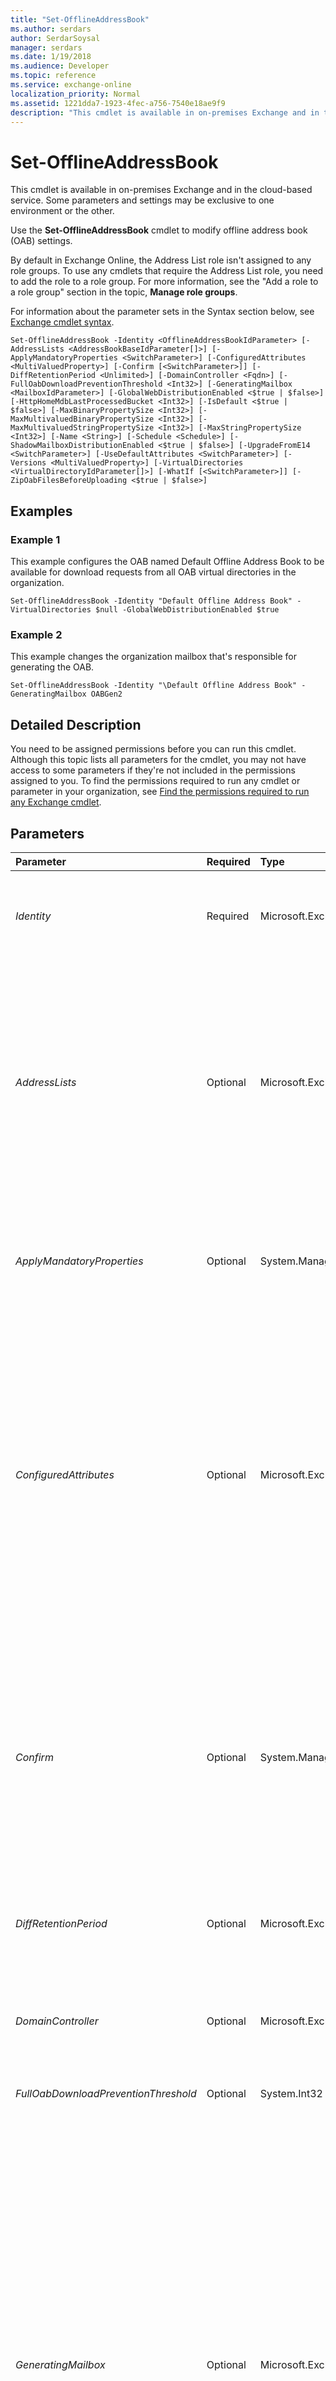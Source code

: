 ```yaml
---
title: "Set-OfflineAddressBook"
ms.author: serdars
author: SerdarSoysal
manager: serdars
ms.date: 1/19/2018
ms.audience: Developer
ms.topic: reference
ms.service: exchange-online
localization_priority: Normal
ms.assetid: 1221dda7-1923-4fec-a756-7540e18ae9f9
description: "This cmdlet is available in on-premises Exchange and in the cloud-based service. Some parameters and settings may be exclusive to one environment or the other."
---
```


# Set-OfflineAddressBook

This cmdlet is available in on-premises Exchange and in the cloud-based service. Some parameters and settings may be exclusive to one environment or the other. 
  
Use the **Set-OfflineAddressBook** cmdlet to modify offline address book (OAB) settings.
  
By default in Exchange Online, the Address List role isn't assigned to any role groups. To use any cmdlets that require the Address List role, you need to add the role to a role group. For more information, see the "Add a role to a role group" section in the topic, **Manage role groups**. 
  
For information about the parameter sets in the Syntax section below, see [Exchange cmdlet syntax](https://technet.microsoft.com/library/bb123552.aspx). 
  
```
Set-OfflineAddressBook -Identity <OfflineAddressBookIdParameter> [-AddressLists <AddressBookBaseIdParameter[]>] [-ApplyMandatoryProperties <SwitchParameter>] [-ConfiguredAttributes <MultiValuedProperty>] [-Confirm [<SwitchParameter>]] [-DiffRetentionPeriod <Unlimited>] [-DomainController <Fqdn>] [-FullOabDownloadPreventionThreshold <Int32>] [-GeneratingMailbox <MailboxIdParameter>] [-GlobalWebDistributionEnabled <$true | $false>] [-HttpHomeMdbLastProcessedBucket <Int32>] [-IsDefault <$true | $false>] [-MaxBinaryPropertySize <Int32>] [-MaxMultivaluedBinaryPropertySize <Int32>] [-MaxMultivaluedStringPropertySize <Int32>] [-MaxStringPropertySize <Int32>] [-Name <String>] [-Schedule <Schedule>] [-ShadowMailboxDistributionEnabled <$true | $false>] [-UpgradeFromE14 <SwitchParameter>] [-UseDefaultAttributes <SwitchParameter>] [-Versions <MultiValuedProperty>] [-VirtualDirectories <VirtualDirectoryIdParameter[]>] [-WhatIf [<SwitchParameter>]] [-ZipOabFilesBeforeUploading <$true | $false>]

```

## Examples
<a name="Examples"> </a>

### Example 1

This example configures the OAB named Default Offline Address Book to be available for download requests from all OAB virtual directories in the organization.
  
```
Set-OfflineAddressBook -Identity "Default Offline Address Book" -VirtualDirectories $null -GlobalWebDistributionEnabled $true
```

### Example 2

This example changes the organization mailbox that's responsible for generating the OAB.
  
```
Set-OfflineAddressBook -Identity "\Default Offline Address Book" -GeneratingMailbox OABGen2
```

## Detailed Description
<a name="DetailedDescription"> </a>

You need to be assigned permissions before you can run this cmdlet. Although this topic lists all parameters for the cmdlet, you may not have access to some parameters if they're not included in the permissions assigned to you. To find the permissions required to run any cmdlet or parameter in your organization, see [Find the permissions required to run any Exchange cmdlet](https://technet.microsoft.com/library/mt432940.aspx). 
  
## Parameters
<a name="DetailedDescription"> </a>

|**Parameter**|**Required**|**Type**|**Description**|
|:-----|:-----|:-----|:-----|
| _Identity_ <br/> |Required  <br/> |Microsoft.Exchange.Configuration.Tasks.OfflineAddressBookIdParameter  <br/> | The _Identity_ parameter specifies the OAB that you want to modify. You can use any value that uniquely identifies the OAB. For example: <br/>  Name or \Name <br/>  Distinguished name (DN) <br/>  GUID <br/> |
| _AddressLists_ <br/> |Optional  <br/> |Microsoft.Exchange.Configuration.Tasks.AddressBookBaseIdParameter[]  <br/> | The _AddressLists_ parameter specifies the address lists or global address lists that are included in the OAB. You can use any value that uniquely identifies the address list. For example: <br/>  Name <br/>  Distinguished name (DN) <br/>  GUID <br/>  To enter multiple values, use the following syntax: `<value1>,<value2>,...<valueX>`. If the values contain spaces or otherwise require quotation marks, use the following syntax:  `"<value1>","<value2>",..."<valueX>"`.  <br/>  You can find the identify values of address lists and global address lists by using the **Get-AddressList** and **Get-GlobalAddressList** cmdlets. <br/> |
| _ApplyMandatoryProperties_ <br/> |Optional  <br/> |System.Management.Automation.SwitchParameter  <br/> |The  _ApplyMandatoryProperties_switch specifies whether to update the mandatory properties of a legacy OAB. You don't need to specify a value with this switch.  <br/> This switch was used in coexistence environments when an OAB was migrated from Exchange 2003.  <br/> |
| _ConfiguredAttributes_ <br/> |Optional  <br/> |Microsoft.Exchange.Data.MultiValuedProperty  <br/> |The  _ConfiguredAttributes_ parameter specifies the recipient MAPI propertiesthat are available in the OAB. This parameter uses the syntax: `"<Name1>,<Type1>","<Name2>,<Type2>"...` where `<Name>` is the name of the MAPI property (for example, `MobileTelephoneNumber`), and  `<Type>` is the value `ANR` (ambiguous name resolution), `Value`, or  `Indicator`.  <br/> To enter multiple values and overwrite any existing entries, use the following syntax:  `<value1>,<value2>...`. If the values contain spaces or otherwise require quotation marks, you need to use the following syntax:  `"<value1>","<value2>"...`.  <br/> To add or remove one or more values without affecting any existing entries, use the following syntax:  `@{Add="<value1>","<value2>"...; Remove="<value1>","<value2>"...}`.  <br/> To reset this parameter back to the default values, use the  _UseDefaultAttributes_ switch. <br/> |
| _Confirm_ <br/> |Optional  <br/> |System.Management.Automation.SwitchParameter  <br/> | The _Confirm_ switch specifies whether to show or hide the confirmation prompt. How this switch affects the cmdlet depends on if the cmdlet requires confirmation before proceeding. <br/>  Destructive cmdlets (for example, **Remove-\*** cmdlets) have a built-in pause that forces you to acknowledge the command before proceeding. For these cmdlets, you can skip the confirmation prompt by using this exact syntax: `-Confirm:$false`.  <br/>  Most other cmdlets (for example, **New-\*** and **Set-\*** cmdlets) don't have a built-in pause. For these cmdlets, specifying the _Confirm_ switch without a value introduces a pause that forces you acknowledge the command before proceeding. <br/> |
| _DiffRetentionPeriod_ <br/> |Optional  <br/> |Microsoft.Exchange.Data.Unlimited  <br/> |The  _DiffRetentionPeriod_ parameter specifies the number of days that the OAB difference files are stored on the server. Valid values are integers from 7 to 1825, or the value `unlimited`. The default value is 30.  <br/> |
| _DomainController_ <br/> |Optional  <br/> |Microsoft.Exchange.Data.Fqdn  <br/> |This parameter is available only in on-premises Exchange.  <br/> The  _DomainController_ parameter specifies the domain controller that's used by this cmdlet to read data from or write data to Active Directory. You identify the domain controller by its fully qualified domain name (FQDN). For example, `dc01.contoso.com`.  <br/> |
| _FullOabDownloadPreventionThreshold_ <br/> |Optional  <br/> |System.Int32  <br/> |This parameter is reserved for internal Microsoft use.  <br/> |
| _GeneratingMailbox_ <br/> |Optional  <br/> |Microsoft.Exchange.Configuration.Tasks.MailboxIdParameter  <br/> | This parameter is available only in on-premises Exchange. <br/>  The _GeneratingMailbox_ parameter specifies the arbitration mailbox where the OAB is generated. Specifically, the arbitration mailbox must contain the `OrganizationCapabilityOABGen` value for the **PersistedCapability** property. An arbitration mailbox with this capability is also known as anorganization mailbox. You can use any value that uniquely identifies the mailbox.  <br/>  For example: <br/>  Name <br/>  Display name <br/>  Alias <br/>  Distinguished name (DN) <br/>  Canonical DN <br/>  _\<domain name\>_\ _\<account name\>_ <br/>  Email address <br/>  GUID <br/> **LegacyExchangeDN** <br/> **SamAccountName** <br/>  User ID or user principal name (UPN) <br/>  The default value for this parameter is the organization mailbox named `SystemMailbox{bb558c35-97f1-4cb9-8ff7-d53741dc928c}`.  <br/>  A single organization mailbox can generate multiple OABs (you can use the same value for this parameter in the settings of multiple OABs), but in Exchange 2013 CU5 or later, an OAB can only be generated by a single organization mailbox (this parameter doesn't accept multiple values). To have a read only copy of the OAB (also known as ashadow copy) available in other organization mailboxes, use the  _ShadowMailboxDistributionEnabled_ parameter. <br/> |
| _GlobalWebDistributionEnabled_ <br/> |Optional  <br/> |System.Boolean  <br/> | This parameter is available only in on-premises Exchange. <br/>  The _GlobalWebDistributionEnabled_ parameter specifies whether all OAB virtual directories in the organization can accept requests to download the OAB. These locations are advertised by the Autodiscover service. Valid values are: <br/>  `$true`: Any OAB virtual directory in the organization can accept requests to download the OAB. You can't use this setting with the  _VirtualDirectories_ parameter. <br/>  `$false`: Only the OAB virtual directories that are specified by the  _VirtualDirectories_ parameter accept requests to download the OAB. This is the default value. <br/>  In Exchange 2013 CU7 or later, we recommend that you use the value `$true` for this parameter. The Client Access services on any Mailbox server can proxy incoming OAB download requests to the correct location. <br/> |
| _HttpHomeMdbLastProcessedBucket_ <br/> |Optional  <br/> |System.Int32  <br/> |This parameter is reserved for internal Microsoft use.  <br/> |
| _IsDefault_ <br/> |Optional  <br/> |System.Boolean  <br/> | The _IsDefault_ parameter specifies whether the OAB is used by all mailboxes and mailbox databases that don't have an OAB specified. Valid values are: <br/>  `$true`: The OAB is the default OAB.  <br/>  `$false`: The OAB is isn't the default OAB.  <br/> |
| _MaxBinaryPropertySize_ <br/> |Optional  <br/> |System.Int32  <br/> |This parameter is available only in on-premises Exchange.  <br/> The  _MaxBinaryPropertySize_ parameter specifies the maximum size in bytes for binary attributes in the OAB before they're truncated. Valid values are integers from 0 to 999999999. The default value is 65536. <br/> |
| _MaxMultivaluedBinaryPropertySize_ <br/> |Optional  <br/> |System.Int32  <br/> |This parameter is available only in on-premises Exchange.  <br/> The  _MaxMultivaluedBinaryPropertySize_ parameter specifies the maximum size in bytes for multivalued binary attributes in the OAB before they're truncated. Valid values are integers from 0 to 999999999. The default value is 65536 (64 kilobytes). <br/> |
| _MaxMultivaluedStringPropertySize_ <br/> |Optional  <br/> |System.Int32  <br/> |This parameter is available only in on-premises Exchange.  <br/> The  _MaxMultivaluedStringPropertySize_ parameter specifies the maximum size for multivalued string attributes in the OAB before they're truncated. Valid values are integers from 0 to 999999999. The default value is 65536 (64 kilobytes). <br/> |
| _MaxStringPropertySize_ <br/> |Optional  <br/> |System.Int32  <br/> |This parameter is available only in on-premises Exchange.  <br/> The  _MaxStringPropertySize_ parameter specifies the maximum size in bytes for string attributes before they're truncated. Valid values are integers from 0 to 999999999. The default value is 3400. <br/> |
| _Name_ <br/> |Optional  <br/> |System.String  <br/> |The  _Name_ parameter specifies the unique name of the OAB. The maximum length is 64 characters. If the value contains spaces, enclose the value in quotation marks. <br/> |
| _Schedule_ <br/> |Optional  <br/> |Microsoft.Exchange.Data.Schedule  <br/> | This parameter is available only in on-premises Exchange. <br/> **Note**: In Exchange 2013 or later, this parameter is no longer responsible for the OAB generation schedule. For more information, see [Change the offline address book generation schedule in Exchange 2016](http://technet.microsoft.com/library/d2b4d527-311e-442d-9f1f-54fac8371b80.aspx).  <br/>  The _Schedule_ parameter specifies the interval for generating the OAB in Exchange 2010 or earlier. <br/>  You can use the following values for the start and end days: <br/>  Full name of the day <br/>  Abbreviated name of the day <br/>  Integer from 0 through 6, where 0 = Sunday <br/>  The start time and end time must be at least 15 minutes apart. Minutes will be rounded down to 0, 15, 30, or 45. If you specify more than one interval, there must be at least 15 minutes between each interval. <br/>  The following are examples: <br/>  "Sun.11:30 PM-Mon.1:30 AM" <br/>  6.22:00-6.22:15 (The assistant will run from Saturday at 10:00 PM until Saturday at 10:15 PM.) <br/>  "Monday.4:30 AM-Monday.5:30 AM","Wednesday.4:30 AM-Wednesday.5:30 AM" (The assistant will run on Monday and Wednesday mornings from 4:30 until 5:30.) <br/>  "Sun.1:15 AM-Monday.23:00" <br/> **Note**: In Office 365, the read only value of this property is displayed in Coordinated Universal Time (UTC).  <br/> |
| _ShadowMailboxDistributionEnabled_ <br/> |Optional  <br/> |System.Boolean  <br/> | This parameter is available only in on-premises Exchange. <br/>  The _ShadowMailboxDistributionEnabled_ parameter specifies whether a read only copy of the OAB (also known as a shadow copy) is distributed to all other OAB generation mailboxes (also known as organization mailboxes). This allows additional Mailbox servers to be endpoints for requests to download the OAB, which can help prevent users from downloading the OAB across slow WAN links. Valid values are: <br/>  `$true`: The OAB is distributed to all other organization mailboxes.  <br/>  `$false`: The OAB is isn't distributed to other organization mailboxes. This is the default value.  <br/>  The value of this parameter is only meaningful if you have multiple organization mailboxes, and is only beneficial in Exchange organizations that have multiple Active Directory sites. <br/> |
| _UpgradeFromE14_ <br/> |Optional  <br/> |System.Management.Automation.SwitchParameter  <br/> |This parameter is reserved for internal Microsoft use.  <br/> |
| _UseDefaultAttributes_ <br/> |Optional  <br/> |System.Management.Automation.SwitchParameter  <br/> |The  _UseDefaultAttributes_switch specifies whether to revert the recipient MAPI properties that are available in the OAB to the default list. You don't need to specify a value with this switch.  <br/> You can use this switch to undo changes that you've made to the default list by using the  _ConfiguredAttributes_ parameter. <br/> |
| _Versions_ <br/> |Optional  <br/> |Microsoft.Exchange.Data.MultiValuedProperty  <br/> |The  _Versions_ parameter specifies the OAB versions that are generated for client download. In Exchange 2013 or later, the default and only supported value is `Version4` ( `Version3` and `Version2` require public folder distribution). <br/> |
| _VirtualDirectories_ <br/> |Optional  <br/> |Microsoft.Exchange.Configuration.Tasks.VirtualDirectoryIdParameter[]  <br/> | This parameter is available only in on-premises Exchange. <br/>  The _VirtualDirectories_ parameter specifies the OAB virtual directories that accept requests to download the OAB. These locations are advertised in the Autodiscover service. <br/>  You can use any value that uniquely identifies the virtual directory. For example: <br/>  Name or `<Server>\Name` <br/>  Distinguished name (DN) <br/>  GUID <br/>  The **Name** value uses the syntax " `<VirtualDirectoryName> (<WebsiteName>)`" from the properties of the virtual directory. You can specify the wildcard character (*) instead of the default website by using the syntax  `<VirtualDirectoryName>*`.  <br/>  The default value of this parameter is the Client Access services (frontend) and backend OAB virtual directories on the Mailbox server that holds the OAB generation mailbox (the _GeneratingMailbox_ parameter or `SystemMailbox{bb558c35-97f1-4cb9-8ff7-d53741dc928c}`) when you created the OAB (for example,  `Mailbox01\OAB (Default Web Site),Mailbox01\OAB (Exchange Back End`).  <br/>  To use this parameter, the value of the _GlobalWebDistributionEnabled_ parameter must be `$false`.  <br/>  In Exchange 2013 CU7 or later, we recommend that you set this parameter to `$null`, and then set the  _GlobalWebDistributionEnabled_ parameter to `$true`, because the Client Access services on any Mailbox server can proxy incoming OAB download requests to the correct location.  <br/> |
| _WhatIf_ <br/> |Optional  <br/> |System.Management.Automation.SwitchParameter  <br/> |The  _WhatIf_ switch simulates the actions of the command. You can use this switch to view the changes that would occur without actually applying those changes. You don't need to specify a value with this switch. <br/> |
| _ZipOabFilesBeforeUploading_ <br/> |Optional  <br/> |System.Boolean  <br/> | The _ZipOabFilesBeforeUploading_specifies whether to use ZIP file compression on the OAB files before uploading them to the server. Valid values are:  <br/>  `$true`: ZIP the OAB files.  <br/>  `$false`: Don't ZIP the OAB files. This is the default value.  <br/> |
   
## Input Types
<a name="InputTypes"> </a>

To see the input types that this cmdlet accepts, see [Cmdlet Input and Output Types](http://go.microsoft.com/fwlink/p/?linkId=616387). If the Input Type field for a cmdlet is blank, the cmdlet doesn't accept input data. 
  
## Return Types
<a name="ReturnTypes"> </a>

To see the return types, which are also known as output types, that this cmdlet accepts, see [Cmdlet Input and Output Types](http://go.microsoft.com/fwlink/p/?linkId=616387). If the Output Type field is blank, the cmdlet doesn't return data. 
  

